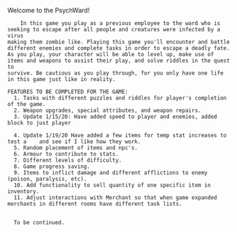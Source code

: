 Welcome to the PsychWard!

        In this game you play as a previous employee to the ward who is seeking to escape after all people and creatures were infected by a virus 
    making them zombie like. Playing this game you'll encounter and battle different enemies and complete tasks in order to escape a deadly fate. 
    As you play, your character will be able to level up, make use of items and weapons to assist their play, and solve riddles in the quest to 
    survive. Be cautious as you play through, for you only have one life in this game just like in reality. 
    
    FEATURES TO BE COMPLETED FOR THE GAME:
      1. Tasks with different puzzles and riddles for player's completion of the game. 
      2. Weapon upgrades, special attributes, and weapon repairs. 
      3. Update 1/15/20: Have added speed to player and enemies, added block to just player 

      4. Update 1/19/20 Have added a few items for temp stat increases to test a	and see if I like how they work.  
      5. Random placement of items and npc's. 
      6. Armour to contribute to stats. 
      7. Different levels of difficulty. 
      8. Game progress saving. 
      9. Items to inflict damage and different afflictions to enemy (poison, paralysis, etc). 
      10. Add functionality to sell quantity of one specific item in inventory.  
      11. Adjust interactions with Merchant so that when game expanded merchants in different rooms have different task lists. 
      
      
      To be continued. 
